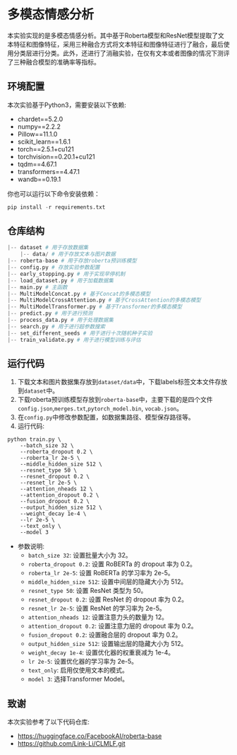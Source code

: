 # 多模态情感分析

本实验实现的是多模态情感分析。其中基于Roberta模型和ResNet模型提取了文本特征和图像特征，采用三种融合方式将文本特征和图像特征进行了融合，最后使用分类层进行分类。此外，还进行了消融实验，在仅有文本或者图像的情况下测评了三种融合模型的准确率等指标。

## 环境配置

本次实验基于Python3，需要安装以下依赖:

-  chardet==5.2.0
-  numpy==2.2.2
-  Pillow==11.1.0
-  scikit_learn==1.6.1
-  torch==2.5.1+cu121
-  torchvision==0.20.1+cu121
-  tqdm==4.67.1
-  transformers==4.47.1
-  wandb==0.19.1

你也可以运行以下命令安装依赖：

```python
pip install -r requirements.txt
```

## 仓库结构

```python
|-- dataset # 用于存放数据集
    |-- data/ # 用于存放文本与图片数据
|-- roberta-base # 用于存放roberta预训练模型
|-- config.py # 存放实验参数配置
|-- early_stopping.py # 用于实现早停机制
|-- load_dataset.py # 用于加载数据集
|-- main.py # 主函数
|-- MultiModelConcat.py # 基于Concat的多模态模型
|-- MultiModelCrossAttention.py # 基于CrossAttention的多模态模型
|-- MultiModelTransformer.py # 基于Transformer的多模态模型
|-- predict.py # 用于进行预测
|-- process_data.py # 用于处理数据集
|-- search.py # 用于进行超参数搜索
|-- set_different_seeds # 用于进行十次随机种子实验
|-- train_validate.py # 用于进行模型训练与评估
```

## 运行代码
1. 下载文本和图片数据集存放到`dataset/data`中，下载labels标签文本文件存放到`dataset`中。
2. 下载roberta预训练模型存放到`roberta-base`中，主要下载的是四个文件`config.json`,`merges.txt`,`pytorch_model.bin`, `vocab.json`。
3. 在`config.py`中修改参数配置，如数据集路径、模型保存路径等。
4. 运行代码:
```Shell
python train.py \
    --batch_size 32 \
    --roberta_dropout 0.2 \
    --roberta_lr 2e-5 \
    --middle_hidden_size 512 \
    --resnet_type 50 \
    --resnet_dropout 0.2 \
    --resnet_lr 2e-5 \
    --attention_nheads 12 \
    --attention_dropout 0.2 \
    --fusion_dropout 0.2 \
    --output_hidden_size 512 \
    --weight_decay 1e-4 \
    --lr 2e-5 \
    --text_only \
    --model 3 
```
-  参数说明:
    - `batch_size 32`: 设置批量大小为 32。
    - `roberta_dropout 0.2`: 设置 RoBERTa 的 dropout 率为 0.2。
    - `roberta_lr 2e-5`: 设置 RoBERTa 的学习率为 2e-5。
    - `middle_hidden_size 512`: 设置中间层的隐藏大小为 512。
    - `resnet_type 50`: 设置 ResNet 类型为 50。
    - `resnet_dropout 0.2`: 设置 ResNet 的 dropout 率为 0.2。
    - `resnet_lr 2e-5`: 设置 ResNet 的学习率为 2e-5。
    - `attention_nheads 12`: 设置注意力头的数量为 12。
    - `attention_dropout 0.2`: 设置注意力层的 dropout 率为 0.2。
    - `fusion_dropout 0.2`: 设置融合层的 dropout 率为 0.2。
    - `output_hidden_size 512`: 设置输出层的隐藏大小为 512。
    - `weight_decay 1e-4`: 设置优化器的权重衰减为 1e-4。
    - `lr 2e-5`: 设置优化器的学习率为 2e-5。
    - `text_only`: 启用仅使用文本的模式。
    - `model 3`: 选择Transformer Model。

## 致谢
本次实验参考了以下代码仓库:
-  https://huggingface.co/FacebookAI/roberta-base
-  https://github.com/Link-Li/CLMLF.git
